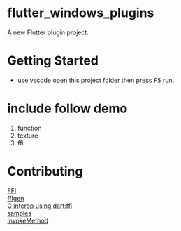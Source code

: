 # flutter_windows_plugins

A new Flutter plugin project.

# Getting Started

* use vscode open this project folder then press <kbd>F5</kbd> run.
#  include follow demo
1. function
2. texture
3. ffi

# Contributing
[FFI](https://juejin.cn/post/6976824832595853342)  
[ffigen](https://pub.dev/packages/ffigen)  
[C interop using dart:ffi](https://dart.dev/guides/libraries/c-interop)  
[samples](https://github.com/flutter/samples)  
[invokeMethod](https://api.flutter.dev/flutter/services/MethodChannel/invokeMethod.html)